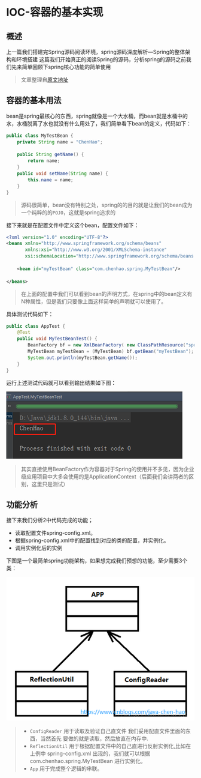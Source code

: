 # IOC-容器的基本实现

## 概述

上一篇我们搭建完Spring源码阅读环境，spring源码深度解析—Spring的整体架构和环境搭建 这篇我们开始真正的阅读Spring的源码，分析spring的源码之前我们先来简单回顾下spring核心功能的简单使用

> 文章整理自[原文地址](https://www.cnblogs.com/java-chen-hao/p/11113340.html)

## 容器的基本用法

bean是spring最核心的东西，spring就像是一个大水桶，而bean就是水桶中的水，水桶脱离了水也就没有什么用处了，我们简单看下bean的定义，代码如下：

```java
public class MyTestBean {
    private String name = "ChenHao";

    public String getName() {
        return name;
    }
    public void setName(String name) {
        this.name = name;
    }
}
```

> 源码很简单，bean没有特别之处，spring的的目的就是让我们的bean成为一个纯粹的的`POJO`，这就是spring追求的

接下来就是在配置文件中定义这个bean，配置文件如下：

```xml
<?xml version="1.0" encoding="UTF-8"?>
<beans xmlns="http://www.springframework.org/schema/beans"
       xmlns:xsi="http://www.w3.org/2001/XMLSchema-instance"
       xsi:schemaLocation="http://www.springframework.org/schema/beans http://www.springframework.org/schema/beans/spring-beans.xsd">

    <bean id="myTestBean" class="com.chenhao.spring.MyTestBean"/>

</beans>
```

> 在上面的配置中我们可以看到bean的声明方式，在spring中的bean定义有N种属性，但是我们只要像上面这样简单的声明就可以使用了。 

具体测试代码如下：

```java
public class AppTest {
    @Test
    public void MyTestBeanTest() {
        BeanFactory bf = new XmlBeanFactory( new ClassPathResource("spring-config.xml"));
        MyTestBean myTestBean = (MyTestBean) bf.getBean("myTestBean");
        System.out.println(myTestBean.getName());
    }
}
```

运行上述测试代码就可以看到输出结果如下图：

![测试结果](img/测试结果.png) 

> 其实直接使用BeanFactory作为容器对于Spring的使用并不多见，因为企业级应用项目中大多会使用的是ApplicationContext（后面我们会讲两者的区别，这里只是测试）

## 功能分析

接下来我们分析2中代码完成的功能；

- 读取配置文件spring-config.xml。 
- 根据spring-config.xml中的配置找到对应的类的配置，并实例化。 
- 调用实例化后的实例 

下图是一个最简单spring功能架构，如果想完成我们预想的功能，至少需要3个类：

![基本架构](img/基本架构.png)

> - `ConfigReader` 用于读取及验证自己直文件 我们妥用配直文件里面的东西，当然首先 要做的就是读取，然后放直在内存中.
> - `ReflectionUtil` 用于根据配置文件中的自己直进行反射实例化,比如在上例中 spring-config.xml 出现的<bean id="myTestBean" class="com.chenhao.spring.MyTestBean"/>，我们就可以根据 com.chenhao.spring.MyTestBean 进行实例化。
> - `App` 用于完成整个逻辑的串联。